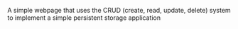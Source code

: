 A simple webpage that uses the CRUD (create, read, update, delete) system to implement a simple persistent storage application 
